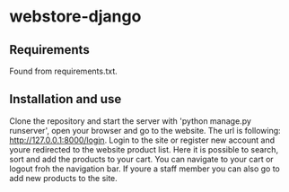 # webstore-django

## Requirements

Found from requirements.txt.

## Installation and use

Clone the repository and start the server with 'python manage.py runserver', open your browser and go to the website. The url is following: http://127.0.0.1:8000/login. Login to the site or register new account and youre redirected to the website product list.
Here it is possible to search, sort and add the products to your cart. You can navigate to your cart or logout froh the navigation bar. If youre a staff member you can also go to add new products to the site.
